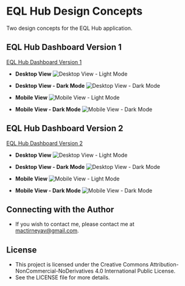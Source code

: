 # EQL Hub Design Concepts
Two design concepts for the EQL Hub application.

## EQL Hub Dashboard Version 1
[EQL Hub Dashboard Version 1](https://github.com/MacTirney/EQL-Hub/tree/main/Admin%20Dashboard%20v1/Dashboard/src)

* **Desktop View**
    ![Desktop View - Light Mode](./Admin%20Dashboard%20v1/EQL%20Hub%20Dashboard%20V1%20Photos/Desktop%20View%20-%20Light%20Mode.png)

* **Desktop View - Dark Mode**
    ![Desktop View - Dark Mode](./Admin%20Dashboard%20v1/EQL%20Hub%20Dashboard%20V1%20Photos/Desktop%20View%20-%20Dark%20Mode.png)

* **Mobile View**
    ![Mobile View - Light Mode](./Admin%20Dashboard%20v1/EQL%20Hub%20Dashboard%20V1%20Photos/Mobile%20View%20-%20Light%20Mode.png)

* **Mobile View - Dark Mode**
    ![Mobile View - Dark Mode](./Admin%20Dashboard%20v1/EQL%20Hub%20Dashboard%20V1%20Photos/Mobile%20View%20-%20Dark%20Mode.png)

## EQL Hub Dashboard Version 2
[EQL Hub Dashboard Version 2](https://github.com/MacTirney/EQL-Hub/tree/main/Admin%20Dashboard%20v2/Dashboard/src)

* **Desktop View**
    ![Desktop View - Light Mode](./Admin%20Dashboard%20v2/EQL%20Hub%20Dashboard%20V2%20Photos/Desktop%20View%20-%20Light%20Mode.png)

* **Desktop View - Dark Mode**
    ![Desktop View - Dark Mode](./Admin%20Dashboard%20v2/EQL%20Hub%20Dashboard%20V2%20Photos/Desktop%20View%20-%20Dark%20Mode.png)

* **Mobile View**
    ![Mobile View - Light Mode](./Admin%20Dashboard%20v2/EQL%20Hub%20Dashboard%20V2%20Photos/Mobile%20View%20-%20Light%20Mode.png)

* **Mobile View - Dark Mode**
    ![Mobile View - Dark Mode](./Admin%20Dashboard%20v2/EQL%20Hub%20Dashboard%20V2%20Photos/Mobile%20View%20-%20Dark%20Mode.png)


## Connecting with the Author
* If you wish to contact me, please contact me at [mactirneyav@gmail.com]().

## License
* This project is licensed under the Creative Commons Attribution-NonCommercial-NoDerivatives 4.0 International Public License. 
* See the LICENSE file for more details.
